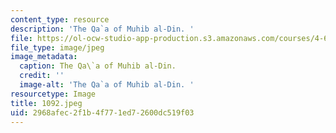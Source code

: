 ```yaml
---
content_type: resource
description: 'The Qa`a of Muhib al-Din. '
file: https://ol-ocw-studio-app-production.s3.amazonaws.com/courses/4-615-the-architecture-of-cairo-spring-2002/2968afec2f1b4f771ed72600dc519f03_1092.jpeg
file_type: image/jpeg
image_metadata:
  caption: The Qa\`a of Muhib al-Din.
  credit: ''
  image-alt: 'The Qa`a of Muhib al-Din. '
resourcetype: Image
title: 1092.jpeg
uid: 2968afec-2f1b-4f77-1ed7-2600dc519f03
---
```


